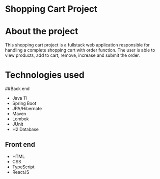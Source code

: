 # Shopping Cart Project

# About the project

This shopping cart project is a fullstack web application responsible for handling a complete shopping cart with order function. The user is able to view products, add to cart, remove, increase and submit the order.

# Technologies used
##Back end
- Java 11
- Spring Boot
- JPA/Hibernate
- Maven
- Lombok
- JUnit
- H2 Database

## Front end
- HTML
- CSS
- TypeScript
- ReactJS








